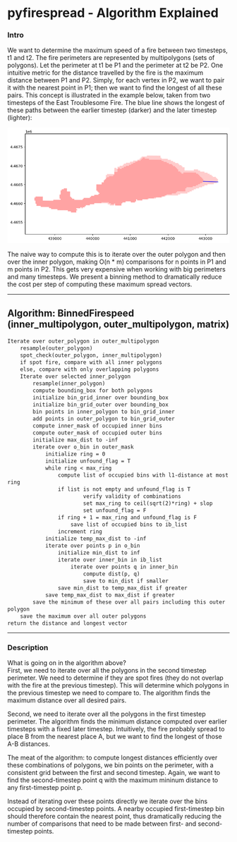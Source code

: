 # pyfirespread - Algorithm Explained
### Intro
We want to determine the maximum speed of a fire between two timesteps, t1 and t2. The fire perimeters are represented by multipolygons (sets of polygons). Let the perimeter at t1 be P1 and the perimeter at t2 be P2. One intuitive metric for the distance travelled by the fire is the maximum distance between P1 and P2. Simply, for each vertex in P2, we want to pair it with the nearest point in P1; then we want to find the longest of all these pairs. This concept is illustrated in the example below, taken from two timesteps of the East Troublesome Fire. The blue line shows the longest of these paths between the earlier timestep (darker) and the later timestep (lighter):

![image](figs/dist_example.png)

The naive way to compute this is to iterate over the outer polygon and then over the inner polygon, making O(n * m) comparisons for n points in P1 and m points in P2. This gets very expensive when working with big perimeters and many timesteps. We present a binning method to dramatically reduce the cost per step of computing these maximum spread vectors.

------------
Algorithm: BinnedFirespeed
    (inner_multipolygon, outer_multipolygon, matrix)
--------------------------
```
Iterate over outer_polygon in outer_multipolygon
    resample(outer_polygon)
    spot_check(outer_polygon, inner_multipolygon)
    if spot fire, compare with all inner polygons
    else, compare with only overlapping polygons
    Iterate over selected inner_polygon
        resample(inner_polygon)
        compute bounding_box for both polygons
        initialize bin_grid_inner over bounding_box
        initialize bin_grid_outer over bounding_box
        bin points in inner_polygon to bin_grid_inner
        add points in outer_polygon to bin_grid_outer
        compute inner_mask of occupied inner bins
        compute outer_mask of occupied outer bins
        initialize max_dist to -inf
        iterate over o_bin in outer_mask
            initialize ring = 0
            initialize unfound_flag = T
            while ring < max_ring
                compute list of occupied bins with l1-distance at most ring
                if list is not empty and unfound_flag is T
                        verify validity of combinations
                        set max_ring to ceil(sqrt(2)*ring) + slop
                        set unfound_flag = F
                if ring + 1 = max_ring and unfound_flag is F
                    save list of occupied bins to ib_list
                increment ring
            initialize temp_max_dist to -inf
            iterate over points p in o_bin
                initialize min_dist to inf
                iterate over inner_bin in ib_list
                    iterate over points q in inner_bin
                        compute dist(p, q)
                        save to min_dist if smaller
                save min_dist to temp_max_dist if greater
            save temp_max_dist to max_dist if greater
        save the minimum of these over all pairs including this outer polygon
    save the maximum over all outer polygons
return the distance and longest vector
```

------------
### Description

What is going on in the algorithm above? \
First, we need to iterate over all the polygons in the second timestep perimeter. We need to determine if they are spot fires (they do not overlap with the fire at the previous timestep). This will determine which polygons in the previous timestep we need to compare to. The algorithm finds the maximum distance over all desired pairs.

Second, we need to iterate over all the polygons in the first timestep perimeter. The algorithm finds the minimum distance computed over earlier timesteps with a fixed later timestep. Intuitively, the fire probably spread to place B from the nearest place A, but we want to find the longest of those A-B distances.

The meat of the algorithm: to compute longest distances efficiently over these combinations of polygons, we bin points on the perimeter, with a consistent grid between the first and second timestep. Again, we want to find the second-timestep point q with the maximum mininum distance to any first-timestep point p. 

Instead of iterating over these points directly we iterate over the bins occupied by second-timestep points. A nearby occupied first-timestep bin should therefore contain the nearest point, thus dramatically reducing the number of comparisons that need to be made between first- and second-timestep points.


